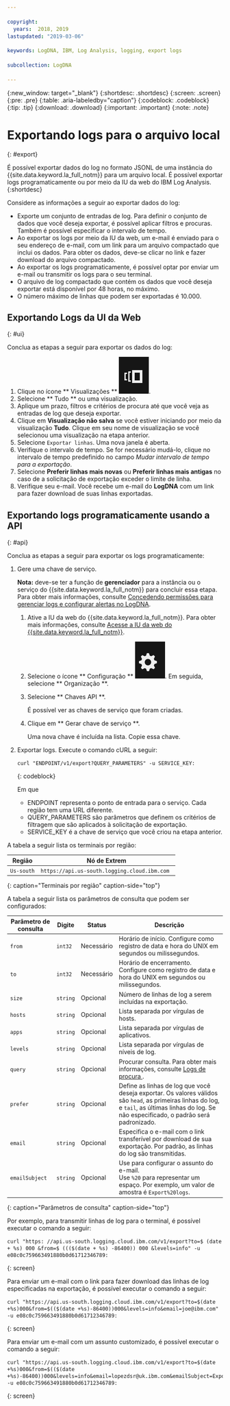 ```yaml
---

copyright:
  years:  2018, 2019
lastupdated: "2019-03-06"

keywords: LogDNA, IBM, Log Analysis, logging, export logs

subcollection: LogDNA

---
```


{:new_window: target="_blank"}
{:shortdesc: .shortdesc}
{:screen: .screen}
{:pre: .pre}
{:table: .aria-labeledby="caption"}
{:codeblock: .codeblock}
{:tip: .tip}
{:download: .download}
{:important: .important}
{:note: .note}

 
# Exportando logs para o arquivo local
{: #export}

É possível exportar dados do log no formato JSONL de uma instância do {{site.data.keyword.la_full_notm}} para um arquivo local. É possível exportar logs programaticamente ou por meio da IU da web do IBM Log Analysis. 
{:shortdesc}

Considere as informações a seguir ao exportar dados do log:
* Exporte um conjunto de entradas de log. Para definir o conjunto de dados que você deseja exportar, é possível aplicar filtros e procuras. Também é possível especificar o intervalo de tempo. 
* Ao exportar os logs por meio da IU da web, um e-mail é enviado para o seu endereço de e-mail, com um link para um arquivo compactado que inclui os dados. Para obter os dados, deve-se clicar no link e fazer download do arquivo compactado.
* Ao exportar os logs programaticamente, é possível optar por enviar um e-mail ou transmitir os logs para o seu terminal.
* O arquivo de log compactado que contém os dados que você deseja exportar está disponível por 48 horas, no máximo. 
* O número máximo de linhas que podem ser exportadas é 10.000.



## Exportando Logs da UI da Web
{: #ui}

Conclua as etapas a seguir para exportar os dados do log:

1. Clique no ícone  ** Visualizações **   ![Configuration icon](images/views.png).
2. Selecione  ** Tudo **  ou uma visualização.
3. Aplique um prazo, filtros e critérios de procura até que você veja as entradas de log que deseja exportar.
4. Clique em **Visualização não salva** se você estiver iniciando por meio da visualização **Tudo**. Clique em seu nome de visualização se você selecionou uma visualização na etapa anterior.
5. Selecione  ` Exportar linhas `. Uma nova janela é aberta.
6. Verifique o intervalo de tempo. Se for necessário mudá-lo, clique no intervalo de tempo predefinido no campo *Mudar intervalo de tempo para a exportação*.
7. Selecione **Preferir linhas mais novas** ou **Preferir linhas mais antigas** no caso de a solicitação de exportação exceder o limite de linha.
8. Verifique seu e-mail. Você recebe um e-mail do **LogDNA** com um link para fazer download de suas linhas exportadas.


## Exportando logs programaticamente usando a API
{: #api}

Conclua as etapas a seguir para exportar os logs programaticamente:

1. Gere uma chave de serviço. 

    **Nota:** deve-se ter a função de **gerenciador** para a instância ou o serviço do {{site.data.keyword.la_full_notm}} para concluir essa etapa. Para obter mais informações, consulte [Concedendo permissões para gerenciar logs e configurar alertas no LogDNA](/docs/services/Log-Analysis-with-LogDNA?topic=LogDNA-work_iam#admin_user_logdna).

    1. Ative a IU da web do {{site.data.keyword.la_full_notm}}. Para obter mais informações, consulte [Acesse a IU da web do {{site.data.keyword.la_full_notm}}](/docs/services/Log-Analysis-with-LogDNA?topic=LogDNA-view_logs#view_logs_step2).

    2. Selecione o ícone  ** Configuração **   ![Configuration icon](images/admin.png). Em seguida, selecione  ** Organização **. 

    3. Selecione  ** Chaves API **.

        É possível ver as chaves de serviço que foram criadas. 

    4. Clique em  ** Gerar chave de serviço **.

        Uma nova chave é incluída na lista. Copie essa chave.

2. Exportar logs. Execute o comando cURL a seguir:

    ```
    curl "ENDPOINT/v1/export?QUERY_PARAMETERS" -u SERVICE_KEY:
    ```
    {: codeblock}

    Em que 

    * ENDPOINT representa o ponto de entrada para o serviço. Cada região tem uma URL diferente.
    * QUERY_PARAMETERS são parâmetros que definem os critérios de filtragem que são aplicados à solicitação de exportação.
    * SERVICE_KEY é a chave de serviço que você criou na etapa anterior.

A tabela a seguir lista os terminais por região:

| Região         | Nó de Extrem                                             | 
|----------------|------------------------------------------------------|
| `Us-south`       | `https://api.us-south.logging.cloud.ibm.com `        |
{: caption="Terminais por região" caption-side="top"} 


A tabela a seguir lista os parâmetros de consulta que podem ser configurados:

| Parâmetro de consulta | Digite       | Status     | Descrição |
|-----------|------------|------------|-------------|
| `from`      | `int32`      | Necessário   | Horário de início. Configure como registro de data e hora do UNIX em segundos ou milissegundos. |
| `to`        | `int32`      | Necessário   | Horário de encerramento. Configure como registro de data e hora do UNIX em segundos ou milissegundos.    |
| `size`      | `string`     | Opcional   | Número de linhas de log a serem incluídas na exportação.  | 
| `hosts`     | `string`     | Opcional   | Lista separada por vírgulas de hosts. |
| `apps`      | `string`     | Opcional   | Lista separada por vírgulas de aplicativos. |
| `levels`    | `string`     | Opcional   | Lista separada por vírgulas de níveis de log. |
| `query`     | `string`     | Opcional   | Procurar consulta. Para obter mais informações, consulte  [ Logs de procura ](/docs/services/Log-Analysis-with-LogDNA?topic=LogDNA-view_logs#view_logs_step6). |
| `prefer`    | `string`     | Opcional   | Define as linhas de log que você deseja exportar. Os valores válidos são `head`, as primeiras linhas do log, e `tail`, as últimas linhas do log. Se não especificado, o padrão será padronizado.  |
| `email`     | `string`     | Opcional   | Especifica o e-mail com o link transferível por download de sua exportação. Por padrão, as linhas do log são transmitidas.|
| `emailSubject` | `string`     | Opcional   | Use para configurar o assunto do e-mail. </br>Use  ` %20 `  para representar um espaço. Por exemplo, um valor de amostra é `Export%20logs`. |
{: caption="Parâmetros de consulta" caption-side="top"} 

Por exemplo, para transmitir linhas de log para o terminal, é possível executar o comando a seguir:

```
curl "https: //api.us-south.logging.cloud.ibm.com/v1/export?to=$ (date + %s) 000 &from=$ ((($(date + %s) -86400)) 000 &levels=info" -u e08c0c759663491880b0d61712346789:
```
{: screen}

Para enviar um e-mail com o link para fazer download das linhas de log especificadas na exportação, é possível executar o comando a seguir:

```
curl "https://api.us-south.logging.cloud.ibm.com/v1/export?to=$(date +%s)000&from=$(($(date +%s)-86400))000&levels=info&email=joe@ibm.com" -u e08c0c759663491880b0d61712346789:
```
{: screen}


Para enviar um e-mail com um assunto customizado, é possível executar o comando a seguir:

```
curl "https://api.us-south.logging.cloud.ibm.com/v1/export?to=$(date +%s)000&from=$(($(date +%s)-86400))000&levels=info&email=lopezdsr@uk.ibm.com&emailSubject=Export%20test" -u e08c0c759663491880b0d61712346789:
```
{: screen}

